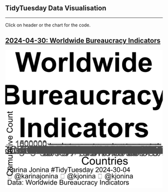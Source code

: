 ## TidyTuesday Data Visualisation

***
Click on header or the chart for the code.

## [2024-04-30: Worldwide Bureaucracy Indicators](https://github.com/kjonina/tidytuesday/blob/master/code/2024_04_30_tidy_tuesday.Rmd)

<a href='https://github.com/kjonina/tidytuesday/blob/master/outputs/2024-04-30/World_Bureacracy_Indicators_2024_04_30.png'>
<img src='outputs/World_Bureacracy_Indicators_2024_04_30.png'/></a>

